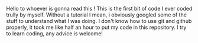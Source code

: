 Hello to whoever is gonna read this !
This is the first bit of code I ever coded trully by myself. 
Without a tutorial I mean, i obviously googled some of the stuff to understand what I was doing. 
I don't know how to use git and github properly, it took me like half an hour to put my code in this repository. 
I try to learn coding, any advice is welcome!
